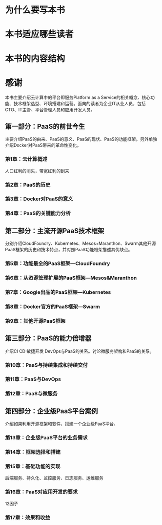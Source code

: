 # 为什么要写本书

# 本书适应哪些读者

# 本书的内容结构

# 感谢

本书主要介绍云计算中的平台即服务Platform as a Service的相关概念、核心功能、技术框架选型、环境搭建和运营。面向的读者为企业IT从业人员，包括CTO、IT主管、平台管理人员和应用开发人员。

## **第一部分：PaaS的前世今生**

主要介绍PaaS的由来、PaaS的意义、PaaS的现状、PaaS的功能框架。另外单独介绍Docker对PaaS带来的革命性变化。

### **第1章：云计算概述**

人口红利的消失，带宽红利的到来

### **第2章：PaaS的历史**

### **第3章：Docker对PaaS的意义**

### **第4章：PaaS的关键能力分析**

## **第二部分：主流开源PaaS技术框架**

分别介绍CloudFoundry、Kubernetes、Mesos+Maranthon、Swarm其他开源PaaS框架的历史和技术特点，并对照PaaS功能框架描述其优缺点。

### **第5章：功能最全的PaaS框架—CloudFoundry**

### **第6章：从资源管理扩展的PaaS框架—Mesos&Maranthon**

### **第7章：Google出品的PaaS框架—Kubernetes**

### **第8章：Docker官方的PaaS框架—Swarm**

### **第9章：其他开源PaaS框架**

## **第三部分：PaaS的能力倍增器**

介绍CI CD 敏捷开发 DevOps与PaaS的关系。讨论微服务架构和PaaS的关系。

### **第10章：PaaS与持续集成和持续交付**

### **第11章：PaaS与DevOps**

### **第12章：PaaS与微服务**

## **第四部分：企业级PaaS平台案例**

介绍如果利用开源框架和软件，搭建一个企业级PaaS平台。

### **第13章：企业级PaaS平台的业务需求**

### **第14章：框架选择和搭建**

### **第15章：基础功能的实现**

后端服务、持久化、监控服务、日志服务、运维服务

### **第16章：PaaS对应用开发的要求**

12因子

### **第17章：效果和收益**

